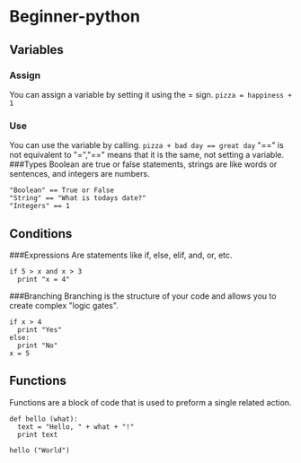 # Beginner-python

## Variables
### Assign
  You can assign a variable by setting it using the = sign.
  `pizza = happiness + 1`
### Use
  You can use the variable by calling.
  `pizza + bad day == great day`
  "==" is not equivalent to "=","==" means that it is the same, not setting a variable.
###Types
  Boolean are true or false statements, strings are like words or sentences, and integers are numbers.
  ```
  "Boolean" == True or False
  "String" == "What is todays date?"
  "Integers" == 1
  ```
## Conditions
###Expressions
  Are statements like if, else, elif, and, or, etc.
  ```
  if 5 > x and x > 3
    print "x = 4"

  ```
###Branching
  Branching is the structure of your code and allows you to create complex "logic gates".
  ```
  if x > 4
    print "Yes"
  else:
    print "No"
  x = 5
  ```
## Functions
  Functions are a block of code that is used to preform a single related action.
  ```
  def hello (what):
    text = "Hello, " + what + "!"
    print text

  hello ("World")

  ```
